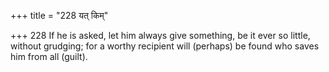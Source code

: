 +++
title = "228 यत् किम्"

+++
228	If he is asked, let him always give something, be it ever so little, without grudging; for a worthy recipient will (perhaps) be found who saves him from all (guilt).